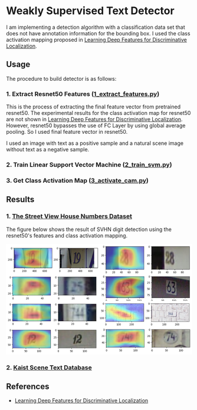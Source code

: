 
# Weakly Supervised Text Detector

I am implementing a detection algorithm with a classification data set that does not have annotation information for the bounding box. I used the class activation mapping proposed in [Learning Deep Features for Discriminative Localization](https://arxiv.org/pdf/1512.04150.pdf).

## Usage

The procedure to build detector is as follows:

### 1. Extract Resnet50 Features ([1_extract_features.py](https://github.com/penny4860/Weakly-Supervised-Text-Detection/blob/master/1_extract_features.py))

This is the process of extracting the final feature vector from pretrained resnet50. The experimental results for the class activation map for resnet50 are not shown in [Learning Deep Features for Discriminative Localization](https://arxiv.org/pdf/1512.04150.pdf). However, resnet50 bypasses the use of FC Layer by using global average pooling. So I used final feature vector in resnet50.

I used an image with text as a positive sample and a natural scene image without text as a negative sample.


### 2. Train Linear Support Vector Machine ([2_train_svm.py](https://github.com/penny4860/Weakly-Supervised-Text-Detection/blob/master/2_train_svm.py))



### 3. Get Class Activation Map ([3_activate_cam.py](https://github.com/penny4860/Weakly-Supervised-Text-Detection/blob/master/3_activate_cam.py))


## Results

### 1. [The Street View House Numbers Dataset](http://ufldl.stanford.edu/housenumbers/)

The figure below shows the result of SVHN digit detection using the resnet50's features and class activation mapping.

<img src="svhn_result.png" height="300">

### 2. [Kaist Scene Text Database](http://www.iapr-tc11.org/mediawiki/index.php/KAIST_Scene_Text_Database)


## References

* [Learning Deep Features for Discriminative Localization](https://arxiv.org/pdf/1512.04150.pdf)

